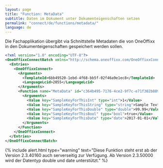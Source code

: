 ```yaml
---
layout: page
title: "Function: MetaData"
subtitle: Daten im Dokument unter Dokumenteigenschaften setzen
permalink: "connect/de/functions/metadata/"
language: de
---
```


Die Fachapplikation übergibt via Schnittstelle Metadaten die von OneOffixx in den Dokumenteigenschaften gespeichert werden sollen.

```xml
<?xml version="1.0" encoding="UTF-8"?>
<OneOffixxConnectBatch xmlns="http://schema.oneoffixx.com/OneOffixxConnectBatch/1" xmlns:xsi="http://www.w3.org/2001/XMLSchema-instance">
  <Entries>
    <OneOffixxConnect>
      <Arguments>
        <TemplateId>6bb49520-1ebd-4f68-bb5f-02f46a9e1ec8</TemplateId>
        <LanguageLcid>2055</LanguageLcid>
      </Arguments>
      <Function name="MetaData" id="c364b495-7176-4ce2-9f7c-e71f302b8096">
        <Arguments>
          <Value key="SampleKeyForThisInt" type="int">1</Value>
          <Value key="SampleKeyForThisString" type="string">Sample Text</Value>
          <Value key="SampleKeyForThisDouble" type="double">99.99</Value>
          <Value key="SampleKeyForThisBool" type="bool">true</Value>
          <Value key="SampleKeyForThisDate" type="date">2017-01-01</Value>
        </Arguments>
      </Function>
    </OneOffixxConnect>
  </Entries>
</OneOffixxConnectBatch>
```
{% include alert.html type="warning" text="Diese Funktion steht erst ab der Version 2.3.40160 auch serverseitig zur Verfügung. Ab Version 2.3.50000 wird der Datentyp double und date unterstützt." %}
